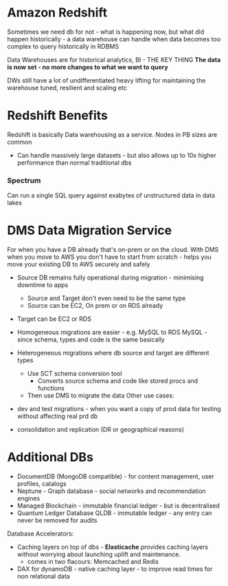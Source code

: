 # Amazon Redshift

Sometimes we need db for not - what is happening now, but what did happen historically - a data warehouse can handle 
when data becomes too complex to query historically in RDBMS 
 
Data Warehouses are for historical analytics, BI - THE KEY THING **The data is now set - no more changes to what we want to query**

DWs still have a lot of undifferentiated heavy lifting for maintaining the warehouse tuned, resilient and scaling etc

# Redshift Benefits
Redshift is basically Data warehousing as a service. Nodes in PB sizes are common
* Can handle massively large datasets - but also allows up to 10x higher performance than normal traditional dbs 

### Spectrum
Can run a single SQL query against exabytes of unstructured data in data lakes 


# DMS Data Migration Service 
For when you have a DB already that's on-prem or on the cloud. With DMS when you move to AWS you don't have to start from
scratch - helps you move your existing DB to AWS securely and safely 
* Source DB remains fully operational during migration - minimising downtime to apps 
  * Source and Target don't even need to be the same type 
  * Source can be EC2, On prem or on RDS already 
* Target can be EC2 or RDS
 
* Homogeneous migrations are easier - e.g. MySQL to RDS MySQL - since schema, types and code is the same basically

* Heterogeneous migrations where db source and target are different types 
  * Use SCT schema conversion tool 
    * Converts source schema and code like stored procs and functions 
  * Then use DMS to migrate the data 
Other use cases:
* dev and test migrations - when you want a copy of prod data for testing without affecting real prd db 
* consolidation and replication (DR or geographical reasons)


# Additional DBs
* DocumentDB (MongoDB compatible) - for content management, user profiles, catalogs 
* Neptune - Graph database - social networks and recommendation engines 
* Managed Blockchain - immutable financial ledger  - but is decentralised
* Quantum Ledger Database QLDB - immutable ledger - any entry can never be removed for audits 

Database Accelerators:
* Caching layers on top of dbs - **Elasticache** provides caching layers without worrying about launching uplift and maintenance.
  * comes in two flacours:  Memcached and Redis 
* DAX for dynamoDB - native caching layer - to improve read times for non relational data 